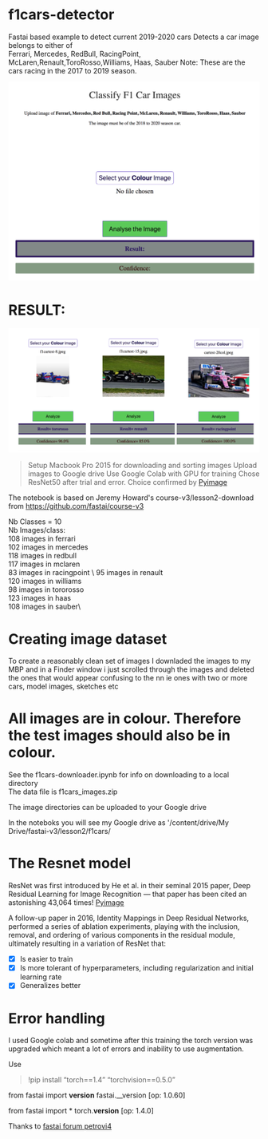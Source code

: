# f1cars-detector
Fastai based example to detect current 2019-2020 cars
Detects a car image belongs to either of\
Ferrari, Mercedes, RedBull, RacingPoint, McLaren,Renault,ToroRosso,Williams, Haas, Sauber
Note: These are the cars racing in the 2017 to 2019 season. 

![alt text](https://github.com/DexterDSilva/f1cars-detector/blob/master/fp-1.png "Selection")

# RESULT:

![alt text](https://github.com/DexterDSilva/f1cars-detector/blob/master/fp-3.png "Results")





> Setup
> Macbook Pro 2015 for downloading and sorting images 
> Upload images to Google drive 
> Use Google Colab with GPU for training
> Chose ResNet50 after trial and error. Choice confirmed by [Pyimage](https://www.pyimagesearch.com/2020/04/27/fine-tuning-resnet-with-keras-tensorflow-and-deep-learning/)

The notebook is based on Jeremy Howard's course-v3/lesson2-download
from https://github.com/fastai/course-v3

Nb Classes = 10\
Nb Images/class: \
  108  images in ferrari \
  102  images in  mercedes \
  118  images in  redbull \
  117  images in  mclaren \
  83  images in  racingpoint \ 
  95  images in  renault \
  120  images in  williams \
  98  images in  tororosso \
  123  images in  haas \
  108  images in  sauber\


# Creating image dataset
To create a reasonably clean set of images I downladed the images to my MBP and in a Finder window i just scrolled through the images
and deleted the ones that would appear confusing to the nn ie ones with two or more cars, model images, sketches etc

# All images are in colour. Therefore the test images should also be in colour.

See the f1cars-downloader.ipynb for info on downloading to a local directory\
The data file is f1cars_images.zip

The image directories can be uploaded to your Google drive

In the noteboks you will see my Google drive as 
'/content/drive/My Drive/fastai-v3/lesson2/f1cars/

# The Resnet model
ResNet was first introduced by He et al. in their seminal 2015 paper, Deep Residual Learning for Image Recognition — that paper has been cited an astonishing 43,064 times! [Pyimage](https://www.pyimagesearch.com/2020/04/27/fine-tuning-resnet-with-keras-tensorflow-and-deep-learning/)

A follow-up paper in 2016, Identity Mappings in Deep Residual Networks, performed a series of ablation experiments, playing with the inclusion, removal, and ordering of various components in the residual module, ultimately resulting in a variation of ResNet that:

- [x] Is easier to train
- [x] Is more tolerant of hyperparameters, including regularization and initial learning rate
- [x] Generalizes better

# Error handling
I used Google colab and sometime after this training the torch version was upgraded which meant a lot of errors and inability to use augmentation.

Use 
> !pip install “torch==1.4” “torchvision==0.5.0”


from fastai import __version__
fastai.__version [op: 1.0.60]

from fastai import *
torch.__version__  [op: 1.4.0]



Thanks to [fastai forum petrovi4](https://forums.fast.ai/t/lesson-2-getting-error-with-creating-imagedatabunch-from-folder/64137/25)







